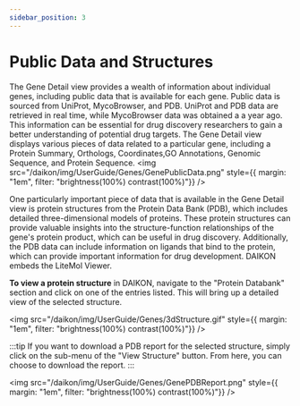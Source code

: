 ```yaml
---
sidebar_position: 3
---
```

# Public Data and Structures

The Gene Detail view provides a wealth of information about individual genes, including public data that is available for each gene. Public data is sourced from UniProt, MycoBrowser, and PDB. UniProt and PDB data are retrieved in real time, while MycoBrowser data was obtained a a year ago. This information can be essential for drug discovery researchers to gain a better understanding of potential drug targets. The Gene Detail view displays various pieces of data related to a particular gene, including a Protein Summary, Orthologs, Coordinates,GO Annotations, Genomic Sequence, and Protein Sequence. 
<img
src="/daikon/img/UserGuide/Genes/GenePublicData.png"
style={{ margin: "1em", filter: "brightness(100%) contrast(100%)"}}
/>

One particularly important piece of data that is available in the Gene Detail view is protein structures from the Protein Data Bank (PDB), which includes detailed three-dimensional models of proteins. These protein structures can provide valuable insights into the structure-function relationships of the gene's protein product, which can be useful in drug discovery. Additionally, the PDB data can include information on ligands that bind to the protein, which can provide important information for drug development. DAIKON embeds the LiteMol Viewer.


**To view a protein structure** in DAIKON, navigate to the "Protein Databank" section and click on one of the entries listed. This will bring up a detailed view of the selected structure.

<img
src="/daikon/img/UserGuide/Genes/3dStructure.gif"
style={{ margin: "1em", filter: "brightness(100%) contrast(100%)"}}
/>


:::tip
If you want to download a PDB report for the selected structure, simply click on the sub-menu of the "View Structure" button. From here, you can choose to download the report.
:::

<img
src="/daikon/img/UserGuide/Genes/GenePDBReport.png"
style={{ margin: "1em", filter: "brightness(100%) contrast(100%)"}}
/>